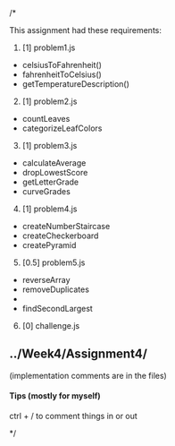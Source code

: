 /*

This assignment had these requirements:

1. [1] problem1.js
 * celsiusToFahrenheit()
 * fahrenheitToCelsius()
 * getTemperatureDescription()
2. [1] problem2.js
 * countLeaves
 * categorizeLeafColors
3. [1] problem3.js
 * calculateAverage
 * dropLowestScore
 * getLetterGrade
 * curveGrades
4. [1] problem4.js
 * createNumberStaircase
 * createCheckerboard
 * createPyramid
5. [0.5] problem5.js
 * reverseArray
 * removeDuplicates
 * 
 * findSecondLargest

6. [0] challenge.js

## ../Week4/Assignment4/
(implementation comments are in the files)


#### Tips (mostly for myself)
ctrl + / to comment things in or out

*/
